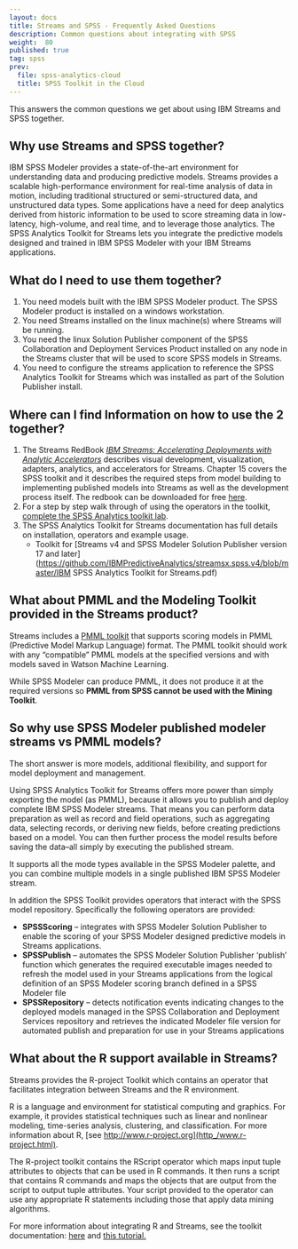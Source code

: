 ```yaml
---
layout: docs
title: Streams and SPSS - Frequently Asked Questions
description: Common questions about integrating with SPSS 
weight:  80
published: true
tag: spss
prev:
  file: spss-analytics-cloud
  title: SPSS Toolkit in the Cloud
---
```



This answers the common questions we get about using IBM Streams and SPSS together.

## Why use Streams and SPSS together?  
IBM SPSS Modeler provides a state-of-the-art environment for understanding data and producing predictive models. Streams provides a scalable high-performance environment for real-time analysis of data in motion, including traditional structured or semi-structured data, and unstructured data types. Some applications have a need for deep analytics derived from historic information to be used to score streaming data in low-latency, high-volume, and real time, and to leverage those analytics. The SPSS Analytics Toolkit for Streams lets you integrate the predictive models designed and trained in IBM SPSS Modeler with your IBM Streams applications.

## What do I need to use them together?

1.  You need models built with the IBM SPSS Modeler product. The SPSS Modeler product is installed on a windows workstation.
2.  You need Streams installed on the linux machine(s) where Streams will be running.
3.  You need the linux Solution Publisher component of the SPSS Collaboration and Deployment Services Product installed on any node in the Streams cluster that will be used to score SPSS models in Streams.
4.  You need to configure the streams application to reference the SPSS Analytics Toolkit for Streams which was installed as part of the Solution Publisher install.

## Where can I find Information on how to use the 2 together?

1.  The Streams RedBook _<span style="text-decoration: underline;">IBM Streams: Accelerating Deployments with Analytic Accelerators</span>_ describes visual development, visualization, adapters, analytics, and accelerators for Streams. Chapter 15 covers the SPSS toolkit and it describes the required steps from model building to implementing published models into Streams as well as the development process itself. The redbook can be downloaded for free [here](http://www.redbooks.ibm.com/abstracts/sg248139.html?Open).
2.  For a step by step walk through of using the operators in the toolkit, [complete the SPSS Analytics toolkit lab](/streamsx.documentation/docs/spss/spss-analytics).
3.  The SPSS Analytics Toolkit for Streams documentation has full details on installation, operators and example usage.
    *   Toolkit for [Streams v4 and SPSS Modeler Solution Publisher version 17 and later](https://github.com/IBMPredictiveAnalytics/streamsx.spss.v4/blob/master/IBM SPSS Analytics Toolkit for Streams.pdf)

## What about PMML and the Modeling Toolkit provided in the Streams product?  
Streams includes a [PMML toolkit](https://community.ibm.com/community/user/cloudpakfordata/viewdocument/integrating-pmml-scoring-into-your?CommunityKey=c0c16ff2-10ef-4b50-ae4c-57d769937235&tab=librarydocuments) that supports scoring models in PMML (Predictive Model Markup Language) format. The PMML toolkit should work with any “compatible” PMML models at the specified versions and with models saved in Watson Machine Learning.

While SPSS Modeler can produce PMML, it does not produce it at the required versions so **PMML from SPSS cannot be used with the Mining Toolkit**.

## So why use SPSS Modeler published modeler streams vs PMML models?  
The short answer is more models, additional flexibility, and support for model deployment and management.

Using SPSS Analytics Toolkit for Streams offers more power than simply exporting the model (as PMML), because it allows you to publish and deploy complete IBM SPSS Modeler streams. That means you can perform data preparation as well as record and field operations, such as aggregating data, selecting records, or deriving new fields, before creating predictions based on a model. You can then further process the model results before saving the data–all simply by executing the published stream.

It supports all the mode types available in the SPSS Modeler palette, and you can combine multiple models in a single published IBM SPSS Modeler stream.

In addition the SPSS Toolkit provides operators that interact with the SPSS model repository. Specifically the following operators are provided:

*   **SPSSScoring** – integrates with SPSS Modeler Solution Publisher to enable the scoring of your SPSS Modeler designed predictive models in Streams applications.
*   **SPSSPublish** – automates the SPSS Modeler Solution Publisher ‘publish’ function which generates the required executable images needed to refresh the model used in your Streams applications from the logical definition of an SPSS Modeler scoring branch defined in a SPSS Modeler file
*   **SPSSRepository** – detects notification events indicating changes to the deployed models managed in the SPSS Collaboration and Deployment Services repository and retrieves the indicated Modeler file version for automated publish and preparation for use in your Streams applications

## What about the R support available in Streams?  
Streams provides the R-project Toolkit which contains an operator that facilitates integration between Streams and the R environment.

R is a language and environment for statistical computing and graphics. For example, it provides statistical techniques such as linear and nonlinear modeling, time-series analysis, clustering, and classification. For more information about R, [see http://www.r-project.org](http_/www.r-project.html).

The R-project toolkit contains the RScript operator which maps input tuple attributes to objects that can be used in R commands. It then runs a script that contains R commands and maps the objects that are output from the script to output tuple attributes. Your script provided to the operator can use any appropriate R statements including those that apply data mining algorithms.  

For more information about integrating R and Streams, see the toolkit documentation: [here](https://www.ibm.com/support/knowledgecenter/en/SSCRJU_5.3/com.ibm.streams.toolkits.doc/toolkits/dita/tk$com.ibm.streams.rproject/tk$com.ibm.streams.rproject.html) and [this tutorial.](https://developer.ibm.com/streamsdev/docs/r-toolkit-lab/)
